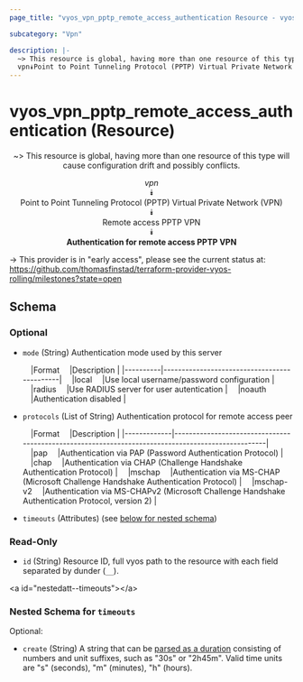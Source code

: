 ```yaml
---
page_title: "vyos_vpn_pptp_remote_access_authentication Resource - vyos"

subcategory: "Vpn"

description: |- 
  ~> This resource is global, having more than one resource of this type will cause configuration drift and possibly conflicts.
  vpn⯯Point to Point Tunneling Protocol (PPTP) Virtual Private Network (VPN)⯯Remote access PPTP VPN⯯Authentication for remote access PPTP VPN
---
```


# vyos_vpn_pptp_remote_access_authentication (Resource)
<center>

~> This resource is global, having more than one resource of this type will cause configuration drift and possibly conflicts.

*vpn*  
⯯  
Point to Point Tunneling Protocol (PPTP) Virtual Private Network (VPN)  
⯯  
Remote access PPTP VPN  
⯯  
**Authentication for remote access PPTP VPN**


</center>

-> This provider is in "early access", please see the current status at: https://github.com/thomasfinstad/terraform-provider-vyos-rolling/milestones?state=open

## Schema

### Optional

- `mode` (String) Authentication mode used by this server

    &emsp;|Format  &emsp;|Description                                |
    |----------|---------------------------------------------|
    &emsp;|local   &emsp;|Use local username/password configuration  |
    &emsp;|radius  &emsp;|Use RADIUS server for user autentication   |
    &emsp;|noauth  &emsp;|Authentication disabled                    |
- `protocols` (List of String) Authentication protocol for remote access peer

    &emsp;|Format     &emsp;|Description                                                                                      |
    |-------------|---------------------------------------------------------------------------------------------------|
    &emsp;|pap        &emsp;|Authentication via PAP (Password Authentication Protocol)                                        |
    &emsp;|chap       &emsp;|Authentication via CHAP (Challenge Handshake Authentication Protocol)                            |
    &emsp;|mschap     &emsp;|Authentication via MS-CHAP (Microsoft Challenge Handshake Authentication Protocol)               |
    &emsp;|mschap-v2  &emsp;|Authentication via MS-CHAPv2 (Microsoft Challenge Handshake Authentication Protocol, version 2)  |
- `timeouts` (Attributes) (see [below for nested schema](#nestedatt--timeouts))

### Read-Only

- `id` (String) Resource ID, full vyos path to the resource with each field separated by dunder (`__`).

&lt;a id=&#34;nestedatt--timeouts&#34;&gt;&lt;/a&gt;
### Nested Schema for `timeouts`

Optional:

- `create` (String) A string that can be [parsed as a duration](https://pkg.go.dev/time#ParseDuration) consisting of numbers and unit suffixes, such as &#34;30s&#34; or &#34;2h45m&#34;. Valid time units are &#34;s&#34; (seconds), &#34;m&#34; (minutes), &#34;h&#34; (hours).  
